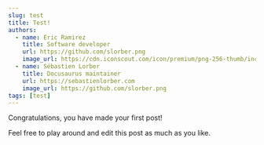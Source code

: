 ```yaml
---
slug: test
title: Test!
authors:
  - name: Eric Ramirez
    title: Software developer
    url: https://github.com/slorber.png
    image_url: https://cdn.iconscout.com/icon/premium/png-256-thumb/incognito-2979313-2489376.png?f=webp&w=256
  - name: Sébastien Lorber
    title: Docusaurus maintainer
    url: https://sebastienlorber.com
    image_url: https://github.com/slorber.png
tags: [test]
---
```


Congratulations, you have made your first post!

Feel free to play around and edit this post as much as you like.
